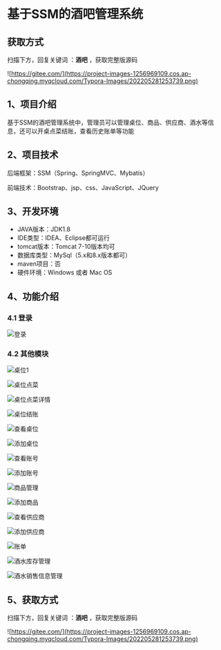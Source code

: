 # 基于SSM的酒吧管理系统

## 获取方式

扫描下方，回复关键词  ：**酒吧** ，获取完整版源码

![https://gitee.com/](https://project-images-1256969109.cos.ap-chongqing.myqcloud.com/Typora-Images/202205281253739.png)

## 1、项目介绍

基于SSM的酒吧管理系统中，管理员可以管理桌位、商品、供应商、酒水等信息，还可以开桌点菜结账，查看历史账单等功能


## 2、项目技术

后端框架：SSM（Spring、SpringMVC、Mybatis）

前端技术：Bootstrap、jsp、css、JavaScript、JQuery

## 3、开发环境

- JAVA版本：JDK1.8
- IDE类型：IDEA、Eclipse都可运行
- tomcat版本：Tomcat 7-10版本均可
- 数据库类型：MySql（5.x和8.x版本都可） 
- maven项目：否
- 硬件环境：Windows 或者 Mac OS


## 4、功能介绍

### 4.1 登录

![登录](https://project-images-1256969109.cos.ap-chongqing.myqcloud.com/Typora-Images/202208061915595.jpg)

### 4.2 其他模块

![桌位1](https://project-images-1256969109.cos.ap-chongqing.myqcloud.com/Typora-Images/202208061915132.jpg)

![桌位点菜](https://project-images-1256969109.cos.ap-chongqing.myqcloud.com/Typora-Images/202208061915670.jpg)

![桌位点菜详情](https://project-images-1256969109.cos.ap-chongqing.myqcloud.com/Typora-Images/202208061915427.jpg)

![桌位结账](https://project-images-1256969109.cos.ap-chongqing.myqcloud.com/Typora-Images/202208061915533.jpg)

![查看桌位](https://project-images-1256969109.cos.ap-chongqing.myqcloud.com/Typora-Images/202208061915058.jpg)

![添加桌位](https://project-images-1256969109.cos.ap-chongqing.myqcloud.com/Typora-Images/202208061915975.jpg)

![查看账号](https://project-images-1256969109.cos.ap-chongqing.myqcloud.com/Typora-Images/202208061915013.jpg)

![添加账号](https://project-images-1256969109.cos.ap-chongqing.myqcloud.com/Typora-Images/202208061915586.jpg)

![商品管理](https://project-images-1256969109.cos.ap-chongqing.myqcloud.com/Typora-Images/202208061915512.jpg)

![添加商品](https://project-images-1256969109.cos.ap-chongqing.myqcloud.com/Typora-Images/202208061915034.jpg)

![查看供应商](https://project-images-1256969109.cos.ap-chongqing.myqcloud.com/Typora-Images/202208061916941.jpg)

![添加供应商](https://project-images-1256969109.cos.ap-chongqing.myqcloud.com/Typora-Images/202208061916755.jpg)

![账单](https://project-images-1256969109.cos.ap-chongqing.myqcloud.com/Typora-Images/202208061916908.jpg)

![酒水库存管理](https://project-images-1256969109.cos.ap-chongqing.myqcloud.com/Typora-Images/202208061916464.jpg)

![酒水销售信息管理](https://project-images-1256969109.cos.ap-chongqing.myqcloud.com/Typora-Images/202208061916003.jpg)

## 5、获取方式

扫描下方，回复关键词  ：**酒吧** ，获取完整版源码



![https://gitee.com/](https://project-images-1256969109.cos.ap-chongqing.myqcloud.com/Typora-Images/202205281253739.png)

